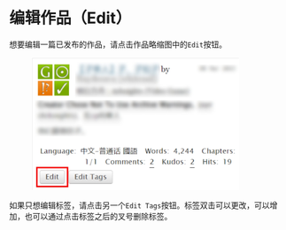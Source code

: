 # 编辑作品（Edit）

想要编辑一篇已发布的作品，请点击作品略缩图中的`Edit`按钮。

<figure><img src="../../.gitbook/assets/MTXX_MH20230323_095855957.jpg" alt="" width="375"><figcaption></figcaption></figure>

如果只想编辑标签，请点击另一个`Edit Tags`按钮。标签双击可以更改，可以增加，也可以通过点击标签之后的叉号删除标签。
